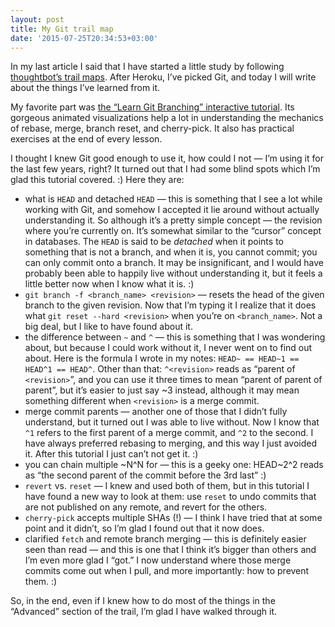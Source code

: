 ```yaml
---
layout: post
title: My Git trail map
date: '2015-07-25T20:34:53+03:00'
---
```

In my last article I said that I have started a little study by
following [thoughtbot’s trail maps](https://github.com/thoughtbot/trail-map).
After Heroku, I’ve picked Git, and today I will write about the things
I’ve learned from it.

My favorite part was
[the “Learn Git Branching” interactive tutorial](http://learngitbranching.js.org/).
Its gorgeous animated visualizations help a lot in understanding the
mechanics of rebase, merge, branch reset, and cherry-pick. It also has
practical exercises at the end of every lesson.

I thought I knew Git good enough to use it, how could I not — I’m using
it for the last few years, right? It turned out that I had some blind
spots which I’m glad this tutorial covered. :) Here they are:

* what is `HEAD` and detached `HEAD` — this is something that I see a
	lot while working with Git, and somehow I accepted it lie around
	without actually understanding it. So although it’s a pretty simple
	concept — the revision where you’re currently on. It’s somewhat
	similar to the “cursor” concept in databases. The `HEAD` is said to be
	_detached_ when it points to something that is not a branch, and when
	it is, you cannot commit; you can only commit onto a branch. It may be
	insignificant, and I would have probably been able to happily live
	without understanding it, but it feels a little better now when I know
	what it is. :)
* `git branch -f <branch_name> <revision>` — resets the head of the given
	branch to the given revision. Now that I’m typing it I realize that it
	does what `git reset --hard <revision>` when you’re on
	`<branch_name>`. Not a big deal, but I like to have found about it.
* the difference between `~` and `^` — this is something that I was
	wondering about, but because I could work without it, I never went on
	to find out about. Here is the formula I wrote in my notes: `HEAD~ ==
	HEAD~1 == HEAD^1 == HEAD^`. Other than that: `^<revision>` reads as
	“parent of `<revision>`”, and you can use it three times to mean
	“parent of parent of parent”, but it’s easier to just say ~3 instead,
	although it may mean something different when `<revision>` is a merge
	commit.
* merge commit parents — another one of those that I didn’t fully
	understand, but it turned out I was able to live without. Now I know
	that `^1` refers to the first parent of a merge commit, and `^2` to
	the second. I have always preferred rebasing to merging, and this way
	I just avoided it. After this tutorial I just can’t not get it. :)
* you can chain multiple ~N\^N for — this is a geeky one: HEAD~2\^2 reads
	as “the second parent of the commit before the 3rd last” :)
* `revert` vs. `reset` — I knew and used both of them, but in this
	tutorial I have found a new way to look at them: use `reset` to undo
	commits that are not published on any remote, and revert for the
	others.
* `cherry-pick` accepts multiple SHAs (!) — I think I have tried that at
	some point and it didn’t, so I’m glad I found out that it now does.
* clarified `fetch` and remote branch merging — this is definitely
	easier seen than read — and this is one that I think it’s bigger than
	others and I’m even more glad I “got.” I now understand where those
	merge commits come out when I pull, and more importantly: how to
	prevent them. :)

So, in the end, even if I knew how to do most of the things in the
“Advanced” section of the trail, I’m glad I have walked through it.
